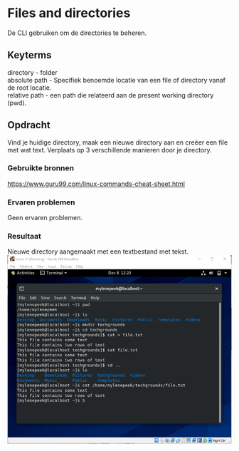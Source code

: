 # Files and directories
De CLI gebruiken om de directories te beheren. 

## Keyterms
directory - folder <br/>
absolute path - Specifiek benoemde locatie van een file of directory vanaf de root locatie. <br/>
relative path - een path die relateerd aan de present working directory (pwd).

## Opdracht
Vind je huidige directory, maak een nieuwe directory aan en creëer een file met wat text. Verplaats op 3 verschillende manieren door je directory. 

### Gebruikte bronnen
https://www.guru99.com/linux-commands-cheat-sheet.html

### Ervaren problemen
Geen ervaren problemen. 

### Resultaat
Nieuwe directory aangemaakt met een textbestand met tekst. 
![files-directories](../00_includes/01_Linux_01/files-directories.png)